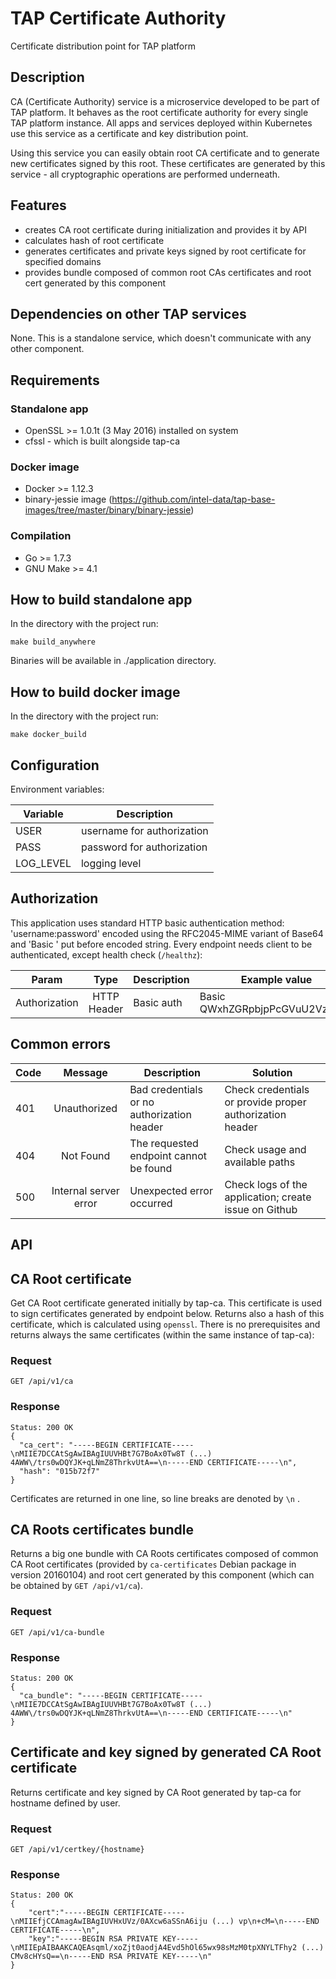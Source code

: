 # TAP Certificate Authority

Certificate distribution point for TAP platform

## Description

CA (Certificate Authority) service is a microservice developed to be part of TAP platform. It behaves as the root certificate authority for every single TAP platform instance. All apps and services deployed within Kubernetes use this service as a certificate and key distribution point. 

Using this service you can easily obtain root CA certificate and to generate new certificates signed by this root. These certificates are generated by this service - all cryptographic operations are performed underneath.

## Features
* creates CA root certificate during initialization and provides it by API
* calculates hash of root certificate
* generates certificates and private keys signed by root certificate for specified domains
* provides bundle composed of common root CAs certificates and root cert generated by this component

## Dependencies on other TAP services
None. This is a standalone service, which doesn't communicate with any other component.

## Requirements
### Standalone app
* OpenSSL >= 1.0.1t (3 May 2016) installed on system
* cfssl - which is built alongside tap-ca

### Docker image
* Docker >= 1.12.3
* binary-jessie image (https://github.com/intel-data/tap-base-images/tree/master/binary/binary-jessie)

### Compilation
* Go >= 1.7.3
* GNU Make >= 4.1

## How to build standalone app
In the directory with the project run:
```
make build_anywhere
```
Binaries will be available in ./application directory.

## How to build docker image
In the directory with the project run:
```
make docker_build
```
## Configuration
Environment variables:

| Variable | Description |
| --- | --- |
| USER | username for authorization  |
| PASS | password for authorization |
| LOG_LEVEL | logging level |


## Authorization

This application uses standard HTTP basic authentication method: 'username:password' encoded using the RFC2045-MIME variant of Base64 and 'Basic ' put before encoded string. Every endpoint needs client to be authenticated, except health check (`/healthz`):

|Param|Type|Description         |Example value    |
|-----|:--:|--------------------|---------|
|Authorization|HTTP Header|Basic auth|Basic QWxhZGRpbjpPcGVuU2VzYW1l|

## Common errors

|Code|Message|Description         |Solution|
|-----|:--:|--------------------|---------|
|401|Unauthorized|Bad credentials or no authorization header|Check credentials or provide proper authorization header|
|404|Not Found|The requested endpoint cannot be found|Check usage and available paths|
|500|Internal server error|Unexpected error occurred|Check logs of the application; create issue on Github|

## API

## CA Root certificate

Get CA Root certificate generated initially by tap-ca. This certificate is used to sign certificates generated by endpoint below. Returns also a hash of this certificate, which is calculated using `openssl`. There is no prerequisites and returns always the same certificates (within the same instance of tap-ca):

### Request
    GET /api/v1/ca
### Response
    Status: 200 OK
    {
      "ca_cert": "-----BEGIN CERTIFICATE-----\nMIIE7DCCAtSgAwIBAgIUUVHBt7G7BoAx0Tw8T (...) 4AWW\/trs0wDQYJK+qLNmZ8ThrkvUtA==\n-----END CERTIFICATE-----\n",
      "hash": "015b72f7"
    }

Certificates are returned in one line, so line breaks are denoted by `\n` .

## CA Roots certificates bundle

Returns a big one bundle with CA Roots certificates composed of common CA Root certificates (provided by `ca-certificates` Debian package in version 20160104) and root cert generated by this component (which can be obtained by `GET /api/v1/ca`). 

### Request
    GET /api/v1/ca-bundle
### Response
    Status: 200 OK
    {
      "ca_bundle": "-----BEGIN CERTIFICATE-----\nMIIE7DCCAtSgAwIBAgIUUVHBt7G7BoAx0Tw8T (...) 4AWW\/trs0wDQYJK+qLNmZ8ThrkvUtA==\n-----END CERTIFICATE-----\n"
    }

## Certificate and key signed by generated CA Root certificate

Returns certificate and key signed by CA Root generated by tap-ca for hostname defined by user.

### Request
    GET /api/v1/certkey/{hostname}
### Response
    Status: 200 OK
    {
        "cert":"-----BEGIN CERTIFICATE-----\nMIIEfjCCAmagAwIBAgIUVHxUVz/0AXcw6aSSnA6iju (...) vp\n+cM=\n-----END CERTIFICATE-----\n",
        "key":"-----BEGIN RSA PRIVATE KEY-----\nMIIEpAIBAAKCAQEAsqml/xoZjt0aodjA4Evd5hOl65wx98sMzM0tpXNYLTFhy2 (...) CMv8cHYsQ==\n-----END RSA PRIVATE KEY-----\n"
    }
